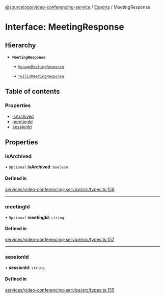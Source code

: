 [@sourceloop/video-conferencing-service](../README.md) / [Exports](../modules.md) / MeetingResponse

# Interface: MeetingResponse

## Hierarchy

- **`MeetingResponse`**

  ↳ [`VonageMeetingResponse`](VonageMeetingResponse.md)

  ↳ [`TwilioMeetingResponse`](TwilioMeetingResponse.md)

## Table of contents

### Properties

- [isArchived](MeetingResponse.md#isarchived)
- [meetingId](MeetingResponse.md#meetingid)
- [sessionId](MeetingResponse.md#sessionid)

## Properties

### isArchived

• `Optional` **isArchived**: `boolean`

#### Defined in

[services/video-conferencing-service/src/types.ts:156](https://github.com/sourcefuse/loopback4-microservice-catalog/blob/93a7f917/services/video-conferencing-service/src/types.ts#L156)

___

### meetingId

• `Optional` **meetingId**: `string`

#### Defined in

[services/video-conferencing-service/src/types.ts:157](https://github.com/sourcefuse/loopback4-microservice-catalog/blob/93a7f917/services/video-conferencing-service/src/types.ts#L157)

___

### sessionId

• **sessionId**: `string`

#### Defined in

[services/video-conferencing-service/src/types.ts:155](https://github.com/sourcefuse/loopback4-microservice-catalog/blob/93a7f917/services/video-conferencing-service/src/types.ts#L155)
